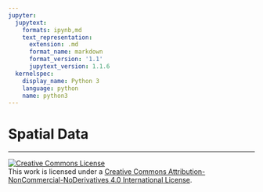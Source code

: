 ```yaml
---
jupyter:
  jupytext:
    formats: ipynb,md
    text_representation:
      extension: .md
      format_name: markdown
      format_version: '1.1'
      jupytext_version: 1.1.6
  kernelspec:
    display_name: Python 3
    language: python
    name: python3
---
```


# Spatial Data


---

<a rel="license" href="http://creativecommons.org/licenses/by-nc-nd/4.0/"><img alt="Creative Commons License" style="border-width:0" src="https://i.creativecommons.org/l/by-nc-nd/4.0/88x31.png" /></a><br />This work is licensed under a <a rel="license" href="http://creativecommons.org/licenses/by-nc-nd/4.0/">Creative Commons Attribution-NonCommercial-NoDerivatives 4.0 International License</a>.
